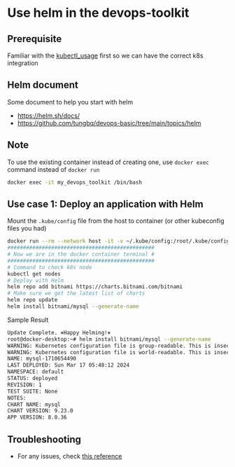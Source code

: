 # Use helm in the devops-toolkit

## Prerequisite

Familiar with the [kubectl_usage](./kubectl_usage.md) first so we can have the correct k8s integration

## Helm document

Some document to help you start with helm

- <https://helm.sh/docs/>
- <https://github.com/tungbq/devops-basic/tree/main/topics/helm>

## Note

To use the existing container instead of creating one, use `docker exec` command instead of `docker run`

```bash
docker exec -it my_devops_toolkit /bin/bash
```

## Use case 1: Deploy an application with Helm

Mount the `.kube/config` file from the host to container (or other kubeconfig files you had)

```bash
docker run --rm --network host -it -v ~/.kube/config:/root/.kube/config devops-toolkit:latest
###############################################
# Now we are in the docker container terminal #
###############################################
# Command to check k8s node
kubectl get nodes
# Deploy with Helm
helm repo add bitnami https://charts.bitnami.com/bitnami
# Make sure we get the latest list of charts
helm repo update
helm install bitnami/mysql --generate-name
```

Sample Result

```bash
Update Complete. ⎈Happy Helming!⎈
root@docker-desktop:~# helm install bitnami/mysql --generate-name
WARNING: Kubernetes configuration file is group-readable. This is insecure. Location: /root/.kube/config
WARNING: Kubernetes configuration file is world-readable. This is insecure. Location: /root/.kube/config
NAME: mysql-1710654490
LAST DEPLOYED: Sun Mar 17 05:48:12 2024
NAMESPACE: default
STATUS: deployed
REVISION: 1
TEST SUITE: None
NOTES:
CHART NAME: mysql
CHART VERSION: 9.23.0
APP VERSION: 8.0.36
```

## Troubleshooting

- For any issues, check [this reference](../troubleshooting/TROUBLESHOOTING.md)
